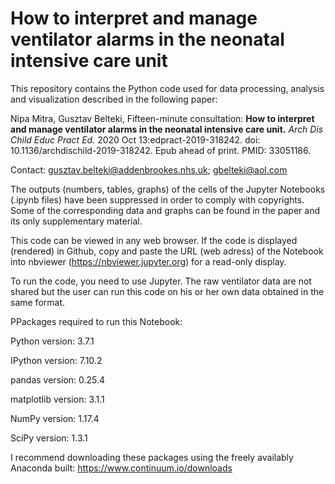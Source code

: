 # How to interpret and manage ventilator alarms in the neonatal intensive care unit

This repository contains the Python code used for data processing, analysis and visualization described in the following paper:

Nipa Mitra, Gusztav Belteki, Fifteen-minute consultation: __How to interpret and manage ventilator alarms in the neonatal intensive care unit.__ _Arch Dis Child Educ Pract Ed._ 2020 Oct 13:edpract-2019-318242. doi: 10.1136/archdischild-2019-318242. Epub ahead of print. PMID: 33051186.

Contact: gusztav.belteki@addenbrookes.nhs.uk; gbelteki@aol.com

The outputs (numbers, tables, graphs) of the cells of the Jupyter Notebooks (.ipynb files) have been suppressed in order to comply with copyrights. Some of the corresponding data and graphs can be found in the paper and its only supplementary material.

This code can be viewed in any web browser. If the code is displayed (rendered) in Github, copy and paste the URL (web adress) of the Notebook into nbviewer (https://nbviewer.jupyter.org) for a read-only display.

To run the code, you need to use Jupyter. The raw ventilator data are not shared but the user can run this code on his or her own data obtained in the same format.

PPackages required to run this Notebook:

Python version: 3.7.1

IPython version: 7.10.2

pandas version: 0.25.4

matplotlib version: 3.1.1

NumPy version: 1.17.4

SciPy version: 1.3.1

I recommend downloading these packages using the freely availably Anaconda built: https://www.continuum.io/downloads
